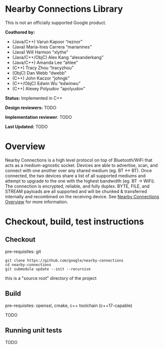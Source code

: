 # Nearby Connections Library

This is not an officially supported Google product.

**Coathored by:**
*  (Java/C++) Varun Kapoor “reznor”
*  (Java) Maria-Ines Carrera “marianines”
*  (Java) Will Harmon “xlythe”
*  (Java/C++/ObjC) Alex Kang “alexanderkang”
*  (Java/C++) Amanda Lee “ahlee”
*  (C++) Tracy Zhou “tracyzhou”
*  (ObjC) Dan Webb “dwebb”
*  (C++) John Kaczor “johngk”
*  (C++/ObjC) Edwin Wu “edwinwu”
*  (C++) Alexey Polyudov “apolyudov”

**Status:** Implemented in C++

**Design reviewers:** TODO

**Implementation reviewer**: TODO

**Last Updated:** TODO

# Overview

Nearby Connections is a high level protocol on top of Bluetooth/WiFi that acts
as a medium-agnostic socket. Devices are able to advertise, scan, and connect
with one another over any shared medium (eg. BT <-> BT).
Once connected, the two devices share a list of all supported mediums and
attempt to upgrade to the one with the highest bandwidth (eg. BT -> WiFi).
The connection is encrypted, reliable, and fully duplex. BYTE, FILE, and STREAM
payloads are all supported and will be chunked & transferred internally and
recombined on the receiving device.
See [Nearby Connections Overview](https://developers.google.com/nearby/connections/overview)
for more information.

# Checkout, build, test instructions
## Checkout
pre-requisites: git
```
git clone https://github.com/google/nearby-connections
cd nearby-connections
git submodule update --init --recursive
```

this is a "source root" directory of the project

## Build
pre-requisites:
openssl, cmake, c++ toolchain (c++17-capable)

TODO

## Running unit tests

TODO
